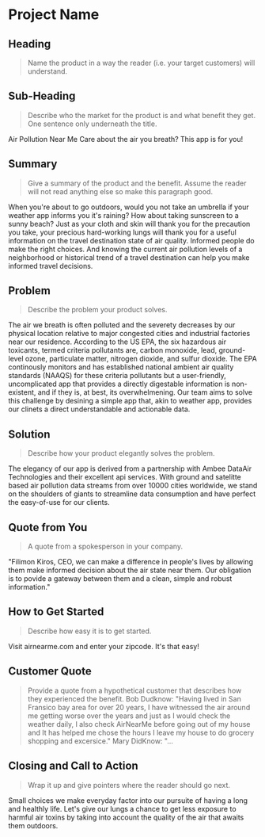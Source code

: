 # Project Name #

<!--
> This material was originally posted [here](http://www.quora.com/What-is-Amazons-approach-to-product-development-and-product-management). It is reproduced here for posterities sake.

There is an approach called "working backwards" that is widely used at Amazon. They work backwards from the customer, rather than starting with an idea for a product and trying to bolt customers onto it. While working backwards can be applied to any specific product decision, using this approach is especially important when developing new products or features.

For new initiatives a product manager typically starts by writing an internal press release announcing the finished product. The target audience for the press release is the new/updated product's customers, which can be retail customers or internal users of a tool or technology. Internal press releases are centered around the customer problem, how current solutions (internal or external) fail, and how the new product will blow away existing solutions.

If the benefits listed don't sound very interesting or exciting to customers, then perhaps they're not (and shouldn't be built). Instead, the product manager should keep iterating on the press release until they've come up with benefits that actually sound like benefits. Iterating on a press release is a lot less expensive than iterating on the product itself (and quicker!).

If the press release is more than a page and a half, it is probably too long. Keep it simple. 3-4 sentences for most paragraphs. Cut out the fat. Don't make it into a spec. You can accompany the press release with a FAQ that answers all of the other business or execution questions so the press release can stay focused on what the customer gets. My rule of thumb is that if the press release is hard to write, then the product is probably going to suck. Keep working at it until the outline for each paragraph flows.

Oh, and I also like to write press-releases in what I call "Oprah-speak" for mainstream consumer products. Imagine you're sitting on Oprah's couch and have just explained the product to her, and then you listen as she explains it to her audience. That's "Oprah-speak", not "Geek-speak".

Once the project moves into development, the press release can be used as a touchstone; a guiding light. The product team can ask themselves, "Are we building what is in the press release?" If they find they're spending time building things that aren't in the press release (overbuilding), they need to ask themselves why. This keeps product development focused on achieving the customer benefits and not building extraneous stuff that takes longer to build, takes resources to maintain, and doesn't provide real customer benefit (at least not enough to warrant inclusion in the press release).
 -->

## Heading ##
  > Name the product in a way the reader (i.e. your target customers) will understand.
## Sub-Heading ##
  > Describe who the market for the product is and what benefit they get. One sentence only underneath the title.

  Air Pollution Near Me
  Care about the air you breath? This app is for you!



## Summary ##
  > Give a summary of the product and the benefit. Assume the reader will not read anything else so make this paragraph good.

  When you're about to go outdoors, would you not take an umbrella if your weather app informs you it's raining? How about taking sunscreen to a sunny beach? Just as your cloth and skin will thank you for the precaution you take, your precious hard-working lungs will thank you for a useful information on the travel destination state of air quality. Informed people do make the right choices. And knowing the current air pollution levels of a neighborhood or historical trend of a travel destination can help you make informed travel decisions.



## Problem ##
  > Describe the problem your product solves.

  The air we breath is often polluted and the severety decreases by our physical location relative to major congested cities and industrial factories near our residence. According to the US EPA, the six hazardous air toxicants, termed criteria pollutants are, carbon monoxide, lead, ground-level ozone, particulate matter, nitrogen dioxide, and sulfur dioxide. The EPA continously monitors and has established national ambient air quality standards (NAAQS) for these criteria pollutants but a user-friendly, uncomplicated app that provides a directly digestable information is non-existent, and if they is, at best, its overwhelmening. Our team aims to solve this challenge by desining a simple app that, akin to weather app, provides our clinets a direct understandable and actionable data.

## Solution ##
  > Describe how your product elegantly solves the problem.

  The elegancy of our app is derived from a partnership with Ambee DataAir Technologies and their excellent api services. With ground and satelitte based air pollution data streams from over 10000 cities worldwide, we stand on the shoulders of giants to streamline data consumption and have perfect the easy-of-use for our clients.

## Quote from You ##
  > A quote from a spokesperson in your company.

  "Filimon Kiros, CEO, we can make a difference in people's lives by allowing them make informed decision about the air state near them. Our obligation is to povide a gateway between them and a clean, simple and robust information."

## How to Get Started ##
  > Describe how easy it is to get started.

  Visit airnearme.com and enter your zipcode. It's that easy!

## Customer Quote ##
  > Provide a quote from a hypothetical customer that describes how they experienced the benefit.
  Bob Dudknow: "Having lived in San Fransico bay area for over 20 years, I have witnessed the air around me getting worse over the years and just as I would check the weather daily, I also check AirNearMe before going out of my house and It has helped me chose the hours I leave my house to do grocery shopping and excersice."
  Mary DidKnow: "...

## Closing and Call to Action ##
  > Wrap it up and give pointers where the reader should go next.

  Small choices we make everyday factor into our pursuite of having a long and healthly life. Let's give our lungs a chance to get less exposure to harmful air toxins by taking into account the quality of the air that awaits them outdoors.
